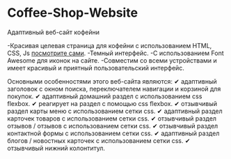 # Coffee-Shop-Website
Адаптивный веб-сайт кофейни

-Красивая целевая страница для кофейни с использованием HTML, CSS, Js [посмотрите сами](https://valeria-99.github.io/Coffee-Shop-Website/).
-Темный интерфейс.
-С использованием Font Awesome для иконок на сайте.
-Совместим со всеми устройствами и имеет красивый и приятный пользовательский интерфейс.

Основными особенностями этого веб-сайта являются: ✔ адаптивный заголовок с окном поиска, переключателем навигации и корзиной для покупок. ✔ адаптивный домашний раздел с использованием css flexbox. ✔ реагирует на раздел с помощью css flexbox. ✔ отзывчивый раздел карты меню с использованием сетки css. ✔ адаптивный раздел карточек товаров с использованием сетки css. ✔ отзывчивый раздел отзывов / отзывов с использованием сетки css. ✔ отзывчивый раздел контактной формы с использованием сетки css. ✔ адаптивный раздел блогов / новостных карточек с использованием сетки css. ✔ отзывчивый нижний колонтитул.
